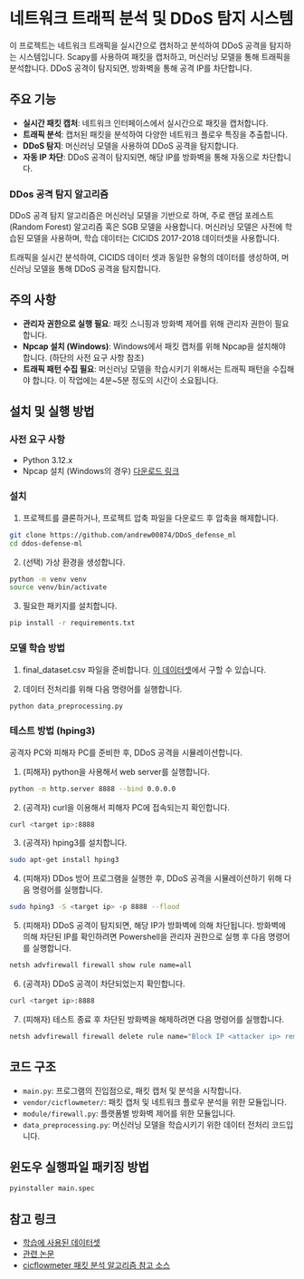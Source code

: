 # 네트워크 트래픽 분석 및 DDoS 탐지 시스템

이 프로젝트는 네트워크 트래픽을 실시간으로 캡처하고 분석하여 DDoS 공격을 탐지하는 시스템입니다. Scapy를 사용하여 패킷을 캡처하고, 머신러닝 모델을 통해 트래픽을 분석합니다. DDoS 공격이 탐지되면, 방화벽을 통해 공격 IP를 차단합니다.

## 주요 기능

- **실시간 패킷 캡처**: 네트워크 인터페이스에서 실시간으로 패킷을 캡처합니다.
- **트래픽 분석**: 캡처된 패킷을 분석하여 다양한 네트워크 플로우 특징을 추출합니다.
- **DDoS 탐지**: 머신러닝 모델을 사용하여 DDoS 공격을 탐지합니다.
- **자동 IP 차단**: DDoS 공격이 탐지되면, 해당 IP를 방화벽을 통해 자동으로 차단합니다.

### DDos 공격 탐지 알고리즘
DDoS 공격 탐지 알고리즘은 머신러닝 모델을 기반으로 하며, 주로 랜덤 포레스트(Random Forest) 알고리즘 혹은 SGB 모델을 사용합니다. 머신러닝 모델은 사전에 학습된 모델을 사용하며, 학습 데이터는 CICIDS 2017-2018 데이터셋을 사용합니다.

트래픽을 실시간 분석하여, CICIDS 데이터 셋과 동일한 유형의 데이터를 생성하여, 머신러닝 모델을 통해 DDoS 공격을 탐지합니다.


## 주의 사항
- **관리자 권한으로 실행 필요**: 패킷 스니핑과 방화벽 제어를 위해 관리자 권한이 필요합니다.
- **Npcap 설치 (Windows)**: Windows에서 패킷 캡처를 위해 Npcap을 설치해야 합니다. (하단의 사전 요구 사항 참조)
- **트래픽 패턴 수집 필요**: 머신러닝 모델을 학습시키기 위해서는 트래픽 패턴을 수집해야 합니다. 이 작업에는 4분~5분 정도의 시간이 소요됩니다.

## 설치 및 실행 방법

### 사전 요구 사항

- Python 3.12.x
- Npcap 설치 (Windows의 경우) [다운로드 링크](https://npcap.com/#download)

### 설치

1. 프로젝트를 클론하거나, 프로젝트 압축 파일을 다운로드 후 압축을 해제합니다.

```bash
git clone https://github.com/andrew00874/DDoS_defense_ml
cd ddos-defense-ml
```

2. (선택) 가상 환경을 생성합니다.

```bash
python -m venv venv
source venv/bin/activate
```

3. 필요한 패키지를 설치합니다.

```bash
pip install -r requirements.txt
```

### 모델 학습 방법

1. final_dataset.csv 파일을 준비합니다. [이 데이터셋](https://www.kaggle.com/datasets/devendra416/ddos-datasets/data)에서 구할 수 있습니다.

2. 데이터 전처리를 위해 다음 명령어를 실행합니다.
```bash
python data_preprocessing.py
```

### 테스트 방법 (hping3)

공격자 PC와 피해자 PC를 준비한 후, DDoS 공격을 시뮬레이션합니다.

1. (피해자) python을 사용해서 web server를 실행합니다.

```bash
python -m http.server 8888 --bind 0.0.0.0
```

2. (공격자) curl을 이용해서 피해자 PC에 접속되는지 확인합니다.

```bash
curl <target ip>:8888
```

3. (공격자) hping3를 설치합니다.

```bash
sudo apt-get install hping3
```

4. (피해자) DDos 방어 프로그램을 실행한 후, DDoS 공격을 시뮬레이션하기 위해 다음 명령어를 실행합니다.

```bash
sudo hping3 -S <target ip> -p 8888 --flood
```

5. (피해자) DDoS 공격이 탐지되면, 해당 IP가 방화벽에 의해 차단됩니다. 방화벽에 의해 차단된 IP를 확인하려면 Powershell을 관리자 권한으로 실행 후 다음 명령어를 실행합니다.

```bash
netsh advfirewall firewall show rule name=all
```

6. (공격자) DDoS 공격이 차단되었는지 확인합니다.

```bash
curl <target ip>:8888
```

7. (피해자) 테스트 종료 후 차단된 방화벽을 해제하려면 다음 명령어를 실행합니다.

```bash
netsh advfirewall firewall delete rule name="Block IP <attacker ip> remoteip=<attacker ip>"
```


## 코드 구조

- `main.py`: 프로그램의 진입점으로, 패킷 캡처 및 분석을 시작합니다.
- `vendor/cicflowmeter/`: 패킷 캡처 및 네트워크 플로우 분석을 위한 모듈입니다.
- `module/firewall.py`: 플랫폼별 방화벽 제어를 위한 모듈입니다.
- `data_preprocessing.py`: 머신러닝 모델을 학습시키기 위한 데이터 전처리 코드입니다.

## 윈도우 실행파일 패키징 방법
    
```bash
pyinstaller main.spec
```

## 참고 링크
- [학습에 사용된 데이터셋](https://www.kaggle.com/datasets/devendra416/ddos-datasets/data)
- [관련 논문](https://www.ijcseonline.org/pdf_paper_view.php?paper_id=4011&28-IJCSE-06600.pdf)
- [cicflowmeter 패킷 분석 알고리즘 참고 소스](https://github.com/hieulw/cicflowmeter)
